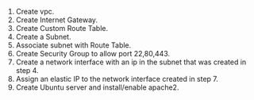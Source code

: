 
1. Create vpc.<br>
2. Create Internet Gateway.<br>
3. Create Custom Route Table.<br>
4. Create a Subnet.<br> 
5. Associate subnet with Route Table.<br>
6. Create Security Group to allow port 22,80,443.<br>
7. Create a network interface with an ip in the subnet that was created in step 4.<br>
8. Assign an elastic IP to the network interface created in step 7.<br>
9. Create Ubuntu server and install/enable apache2.<br>
